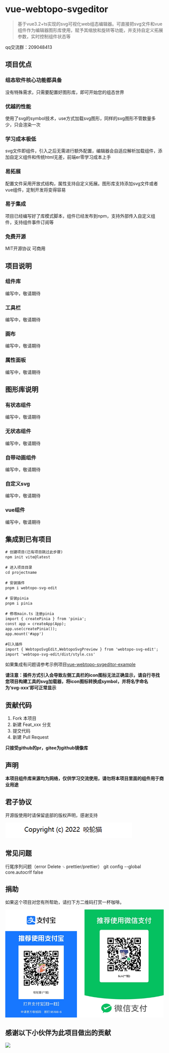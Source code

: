 # vue-webtopo-svgeditor

> 基于vue3.2+ts实现的svg可视化web组态编辑器。可直接把svg文件和vue组件作为编辑器图形库使用，赋予其缩放和旋转等功能，并支持自定义拓展参数，实时控制组件状态等



qq交流群：209048413

## 项目优点

### 组态软件核心功能都具备

没有特殊需求，只需要配置好图形库，即可开始您的组态世界

### 优越的性能

使用了svg的symbol技术，use方式加载svg图形，同样的svg图形不管数量多少，只会渲染一次

### 学习成本极低

svg文件即组件，引入之后无需进行额外配置，编辑器会自适应解析加载组件，添加自定义组件和传统html无差，前端er零学习成本上手

### 易拓展

配置文件采用开放式结构，属性支持自定义拓展。图形库支持添加svg文件或者vue组件，定制开发将变得容易

### 易于集成

项目已经编写好了库模式脚本，组件已经发布到npm，支持外部传入自定义组件，支持组件事件订阅等

### 免费开源

MIT开源协议 可商用

## 项目说明

### 组件库

编写中，敬请期待

### 工具栏

编写中，敬请期待

### 画布

编写中，敬请期待

### 属性面板

编写中，敬请期待


## 图形库说明

### 有状态组件

编写中，敬请期待

### 无状态组件

编写中，敬请期待

### 自带动画组件

编写中，敬请期待

### 自定义svg

编写中，敬请期待

### vue组件

编写中，敬请期待

## 集成到已有项目

```
# 创建项目(已有项目跳过此步骤)
npm init vite@latest

# 进入项目目录
cd projectname

# 安装插件
pnpm i webtopo-svg-edit

# 安装pinia
pnpm i pinia

# 修改main.ts 注册pinia
import { createPinia } from 'pinia';
const app = createApp(App);
app.use(createPinia());
app.mount('#app')

#引入插件
import { WebtopoSvgEdit,WebtopoSvgPreview } from 'webtopo-svg-edit';
import 'webtopo-svg-edit/dist/style.css'
```

如果集成有问题请参考示例项目[vue-webtopo-svgeditor-example](https://github.com/yaolunmao/vue-webtopo-svgeditor-example)

**请注意：插件方式引入会导致左侧工具栏的icon图标无法正确显示，请自行寻找您项目构建工具的svg加载器，将icon图标转换成symbol，并将名字命名为‘svg-xxx’即可正常显示**

## 贡献代码

1. Fork 本项目
2. 新建 Feat_xxx 分支
3. 提交代码
4. 新建 Pull Request

**只接受github的pr，gitee为github镜像库**


## 声明

**本项目组件库来源均为网络，仅供学习交流使用，请勿将本项目里面的组件用于商业用途**

## 君子协议

开源版使用时请保留底部的版权声明，感谢支持

![](./readme-imgs/版权声明.png)

## 常见问题

行尾序列问题（error  Delete `␍`  prettier/prettier）
git config --global core.autocrlf false

## 捐助

如果这个项目对您有所帮助，请扫下方二维码打赏一杯咖啡。

![](./readme-imgs/捐赠.jpg)

## 感谢以下小伙伴为此项目做出的贡献

<a href="https://github.com/yaolunmao/vue-webtopo-svgeditor/graphs/contributors"><img src="https://contrib.rocks/image?repo=yaolunmao/vue-webtopo-svgeditor" /></a>